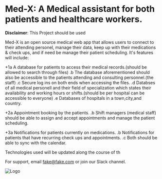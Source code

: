 # Med-X: A Medical assistant for both patients and healthcare workers.

**Disclaimer**: This Project should be used

Med-X is an open source medical web app that allows users to connect to their attending personel, manage their data, keep up with their medications & check ups, and if need be manage their patient scheduling. It's features will include:

+1a A database for patients to access their medical records.(should be allowed to search through files)
.b The database aforementioned should also be accessible to the patients attending and consulting personnel.(the staff)
.c Secure log ins on both ends when accessing the files.
.d Databses of all medical personell and their field of specialization which states their availability and
   working hours or shifts.(should be per hospital can be accessible to everyone)
.e Databases of hospitals in a town,city,and country.

+2a Appointment booking by the patients.
.b Shift managers (medical staff) should be able to assign and accept appointments and manage the patient scheduling.

+3a Notifications for patients currently on medications.
.b Notifications for patients that have recurring check ups and appointments. 
.c Both should be able to sync with the calendar.

Technologies used will be updated along the course of th

For support, email fake@fake.com or join our Slack channel.


![Logo](https://dev-to-uploads.s3.amazonaws.com/uploads/articles/th5xamgrr6se0x5ro4g6.png)

